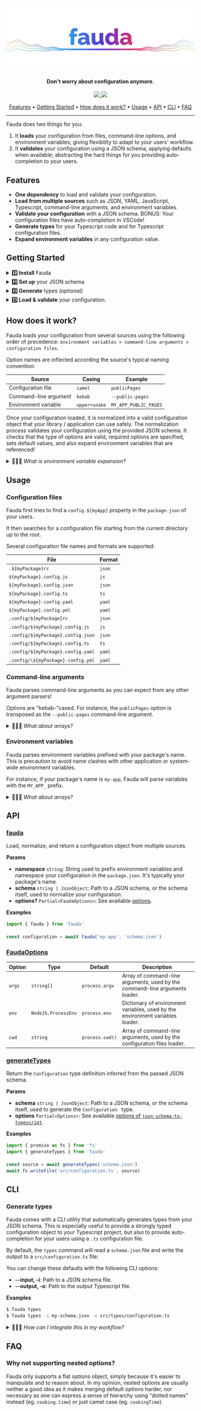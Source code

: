 <h1 align="center">
  <img src="https://raw.githubusercontent.com/ngryman/artworks/master/fauda/heading/fauda@2x.png" alt="Fauda" with="600">
</h1>
<h4 align="center">Don't worry about configuration anymore.</h4>

<p align="center">
  <a href="https://www.npmjs.com/package/fauda">
    <img src="https://img.shields.io/npm/v/fauda" />
  </a>
  <a href="https://github.com/ngryman/fauda/actions">
    <img src="https://img.shields.io/github/workflow/status/ngryman/fauda/ci" />
  </a>
</p>

<p align="center">
  <a href="#features">Features</a> •
  <a href="#getting-started">Getting Started</a> •
  <a href="#how-does-it-work">How does it work?</a> •
  <a href="#usage">Usage</a> •
  <a href="#api">API</a> •
  <a href="#cli">CLI</a> •
  <a href="#faq">FAQ</a>
</p>

---

Fauda does two things for you:

1. It **loads** your configuration from files, command-line options, and environment variables; giving flexibility to adapt to your users' workflow.
2. It **validates** your configuration using a JSON schema, applying defaults when available; abstracting the hard things for you providing auto-completion to your users.

## Features

- **One dependency** to load and validate your configuration.
- **Load from multiple sources** such as JSON, YAML, JavaScript, Typescript, command-line arguments, and environment variables.
- **Validate your configuration** with a JSON schema. BONUS: Your configuration files have auto-completion in VSCode!
- **Generate types** for your Typescript code and for Typescript configuration files.
- **Expand environment variables** in any configuration value.

## Getting Started

<details>
<summary><b>1️⃣ Install</b> Fauda</summary><br>

```sh
npm install fauda
```

</details>

<details>
<summary><b>2️⃣ Set up</b> your JSON schema</summary><br>

Create a `schema.json` file:

```json
{
  "$schema": "http://json-schema.org/draft-07/schema",
  "title": "My awesome app configuration",
  "type": "object",
  "properties": {
    "$schema": {
      "description": "Path to my app's schema.",
      "type": "string"
    },
    "port": {
      "description": "The port the server listens to.",
      "type": "number",
      "default": 3000
    },
    "open": {
      "description": "Open in a browser tab if true.",
      "type": "boolean",
      "default": false
    },
    "mode": {
      "description": "Mode of the app.",
      "type": "string",
      "enum": ["development", "production"],
      "default": "${NODE_ENV}"
    },
    "publicPages": {
      "description": "A list of public pages.",
      "type": "array",
      "items": {
        "type": "string"
      }
    }
  },
  "required": ["publicPages"]
}
```

Fauda relies on a [JSON schema](https://json-schema.org/) to load and validate your configuration, but also to generate types.

For more information on how to creat this schema, please take a look at the [Getting Started](https://json-schema.org/learn/getting-started-step-by-step.html) guide.

</details>

<details>
<summary><b>3️⃣ Generate</b> types <i>(optional)</i></summary><br>

Generate a `src/configuration.ts` file:

```sh
$ npx fauda types
```

For more information, please take a look at [CLI](#cli).

```ts
export interface Configuration {
  port?: number
  open?: boolean
  mode?: 'development' | 'production'
  publicPages: string[]
}
```

</details>

<details>
<summary><b>4️⃣ Load & validate</b> your configuration.</summary><br>

Assuming your package is named `my-app`:

```ts
import { fauda } from 'fauda'
import { Configuration } from './configuration'

async function loadConfiguration() {
  try {
    const configuration = await fauda<Configuration>('my-app')
  } catch (err) {
    console.error(err.message)
  }
}
```

</details>

## How does it work?

Fauda loads your configuration from several sources using the following order of precedence: `environment variables > command-line arguments > configuration files`.

Option names are inflected according the source's typical naming convention:

| Source                | Casing        | Example               |
| --------------------- | ------------- | --------------------- |
| Configuration file    | `camel`       | `publicPages`         |
| Command-line argument | `kebab`       | `--public-pages`      |
| Environment variable  | `upper+snake` | `MY_APP_PUBLIC_PAGES` |

Once your configuration loaded, it is normalized into a valid configuration object that your library / application can use safely. The normalization process validates your configuration using the provided JSON schema. It checks that the type of options are valid, required options are specified, sets default values, and also expand environment variables that are referenced!

<details>
<summary>🙋🏻‍♂️ <i>What is environment variable expansion?</i></summary><br>

You can reference an environment variable's name as your option's value. Fauda will replace it by the variable's value when loading the configuration.

Here's an example of an option referencing a environment variable:

```json
{
  "mode": "${NODE_ENV}"
}
```

</details>

## Usage

### Configuration files

Fauda first tries to find a `config.${myApp}` property in the `package.json` of your users.

It then searches for a configuration file starting from the current directory up to the root.

Several configuration file names and formats are supported:

| File                               | Format |
| ---------------------------------- | ------ |
| `.${myPackage}rc`                  | `json` |
| `${myPackage}.config.js`           | `js`   |
| `${myPackage}.config.json`         | `json` |
| `${myPackage}.config.ts`           | `ts`   |
| `${myPackage}.config.yaml`         | `yaml` |
| `${myPackage}.config.yml`          | `yaml` |
| `.config/${myPackage}rc`           | `json` |
| `.config/${myPackage}.config.js`   | `js`   |
| `.config/${myPackage}.config.json` | `json` |
| `.config/${myPackage}.config.ts`   | `ts`   |
| `.config/${myPackage}.config.yaml` | `yaml` |
| `.config/\${myPackage}.config.yml` | `yaml` |

### Command-line arguments

Fauda parses command-line arguments as you can expect from any other argument parsers!

Options are "kebab-"cased. For instance, the `publicPages` option is transposed as the `--public-pages` command-line argument.

<details>
<summary>🙋🏻‍♂️ <i>What about arrays?</i></summary><br>

Arrays are supported in two ways.

1. Declare a JSON-compatible array as value.
2. Use the same argument multiple times.

Here's an example that gives the same result:

```sh
$ my-app --public-pages=/home --public-pages=/about
$ my-app --types="['/home', '/about']"
```

</details>

### Environment variables

Fauda parses environment variables prefixed with your package's name. This is precaution to avoid name clashes with other application or system-wide environment variables.

For instance, if your package's name is `my-app`, Fauda will parse variables with the `MY_APP_` prefix.

<details>
<summary>🙋🏻‍♂️ <i>What about arrays?</i></summary><br>

Arrays are supported! You simply need to declare a JSON-compatible array wrapped between quotes.

Here's an example:

```sh
$ MY_APP_PUBLIC_PAGES="['/home', '/about']"
```

</details>

## API

### [fauda](src/fauda.ts)

Load, normalize, and return a configuration object from multiple sources.

**Params**

- **namespace** `string`: String used to prefix environment variables and namespace your configuration in the `package.json`. It's typically your package's name.
- **schema** `string | JsonObject`: Path to a JSON schema, or the schema itself, used to normalize your configuration.
- **options?** `Partial<FaudaOptions>`: See available [options](#options).

**Examples**

```ts
import { fauda } from 'fauda'

const configuration = await fauda('my-app', 'schema.json')
```

### [FaudaOptions](src/types.ts)

| Option | Type                | Default         | Description                                                                    |
| ------ | ------------------- | --------------- | ------------------------------------------------------------------------------ |
| `args` | `string[]`          | `process.argv`  | Array of command-line arguments, used by the command-line arguments loader.    |
| `env`  | `NodeJS.ProcessEnv` | `process.env`   | Dictionary of environment variables, used by the environment variables loader. |
| `cwd`  | `string`            | `process.cwd()` | Array of command-line arguments, used by the configuration files loader.       |

### [generateTypes](src/generator.ts)

Return the `Configuration` type definition inferred from the passed JSON schema.

**Params**

- **schema** `string | JsonObject`: Path to a JSON schema, or the schema itself, used to generate the `Configuration ` type.
- **options** `Partial<Options>`: See available [options of `json-schema-to-typescript`](https://github.com/bcherny/json-schema-to-typescript#options).

**Examples**

```ts
import { promise as fs } from 'fs'
import { generateTypes } from 'fauda'

const source = await generateTypes('schema.json')
await fs.writeFile('src/configuration.ts', source)
```

## CLI

### Generate types

Fauda comes with a CLI utility that automatically generates types from your JSON schema. This is especially useful to provide a strongly typed configuration object to your Typescript project, but also to provide auto-completion for your users using a `.ts` configuration file.

By default, the `types` command will read a `schema.json` file and write the output to a `src/configuration.ts` file:

You can change these defaults with the following CLI options:

- **--input, -i**: Path to a JSON schema file.
- **--output, -o**: Path to the output Typescript file.

**Examples**

```sh
$ fauda types
$ fauda types -i my-schema.json -o src/types/configuration.ts
```

<details>
<summary>🙋🏻‍♂️ <i>How can I integrate this in my workflow?</i></summary><br>

Typescript projects generally have a `build` script to transpile sources to plain JavaScript. You can generate your types right before using with the `prebuild` script:

```json
{
  "scripts": {
    "build": "tsc",
    "prebuild": "fauda types"
  }
}
```

Usually you will also want to watch for changes to your schema and reflect these changes in the generated types to benefit from your IDE's automcompletion.

Assuming you have `dev` script that watches for changes, you could split your scripts to transpile your code and generate your types in two different scripts, and use a tool like [npm-run-all](https://www.npmjs.com/package/npm-run-all) to run them sequentially:

```json
{
  "scripts": {
    "dev": "run-s dev:*",
    "dev:types": "fauda types",
    "dev:build": "tsc -w"
  }
}
```

</details>

## FAQ

### Why not supporting nested options?

Fauda only supports a flat options object, simply because it's easier to manipulate and to reason about. In my opinion, nested options are usually neither a good idea as it makes merging default options harder, nor necessary as one can express a sense of hierarchy using "dotted names" instead (eg. `cooking.time`) or just camel case (eg. `cookingTime`).
